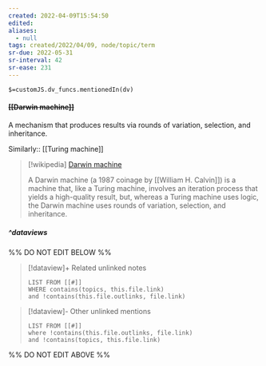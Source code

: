 ```yaml
---
created: 2022-04-09T15:54:50 
edited: 
aliases:
  - null
tags: created/2022/04/09, node/topic/term
sr-due: 2022-05-31
sr-interval: 42
sr-ease: 231
---
```

`$=customJS.dv_funcs.mentionedIn(dv)`

#### <s class="topic-title">[[Darwin machine]]</s>

A mechanism that produces results via rounds of variation, selection, and inheritance. 

Similarly:: [[Turing machine]]

> [!wikipedia] [Darwin machine](https://en.wikipedia.org/wiki/Darwin%20machine)
> 
> A Darwin machine (a 1987 coinage by [[William H. Calvin]]) is a machine that, like a Turing machine, involves an iteration process that yields a high-quality result, but, whereas a Turing machine uses logic, the Darwin machine uses rounds of variation, selection, and inheritance.
> 

##### ^dataviews

%% DO NOT EDIT BELOW %%
> [!dataview]+ Related unlinked notes
> ```dataview
> LIST FROM [[#]]
> WHERE contains(topics, this.file.link)
> and !contains(this.file.outlinks, file.link)
> ```
 
> [!dataview]- Other unlinked mentions
> ```dataview
> LIST FROM [[#]]
> where !contains(this.file.outlinks, file.link)
> and !contains(topics, this.file.link)
> ```

%% DO NOT EDIT ABOVE %%
